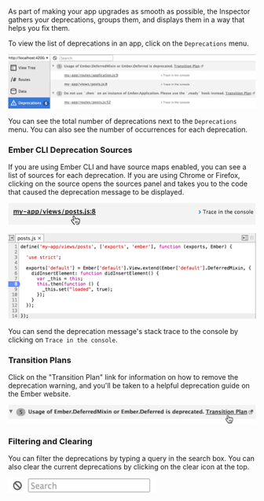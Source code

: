 As part of making your app upgrades as smooth as possible, the Inspector gathers your deprecations, groups them, and displays them in a way that helps you fix them.

To view the list of deprecations in an app, click on the `Deprecations` menu.

<img src="../../images/guides/ember-inspector/deprecations-screenshot.png" width="680" />

You can see the total number of deprecations next to the `Deprecations` menu. You can also see the number of occurrences for each deprecation.

### Ember CLI Deprecation Sources

If you are using Ember CLI and have source maps enabled, you can see a list of sources for each deprecation. If you are using Chrome or Firefox, clicking on the source opens the sources panel and takes you to the code that caused the deprecation message to be displayed.

![](../../images/guides/ember-inspector/deprecations-source.png)

<img src="../../images/guides/ember-inspector/deprecations-sources-panel.png" width="550" />

You can send the deprecation message's stack trace to the console by clicking on `Trace in the console`.

### Transition Plans

Click on the "Transition Plan" link for information on how to remove the deprecation warning, and you'll be taken to a helpful deprecation guide on the Ember website.

<img src="../../images/guides/ember-inspector/deprecations-transition-plan.png" width="680" />

### Filtering and Clearing

You can filter the deprecations by typing a query in the search box. You can also clear the current deprecations by clicking on the clear icon at the top.

<img src="../../images/guides/ember-inspector/deprecations-toolbar.png"
width="300" />